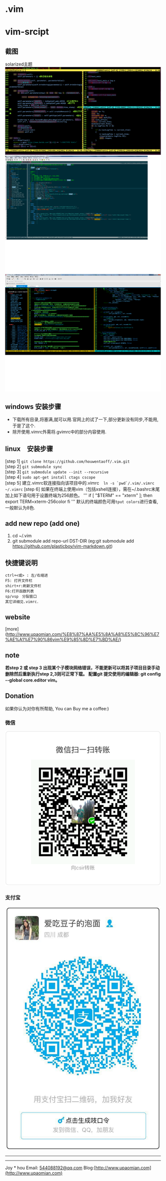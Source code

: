 # .vim
# vim-srcipt

## 截图
solarized主题
![solarized](https://github.com/houwentaoff/images/blob/master/vim1.png)
![solarized](https://github.com/houwentaoff/images/blob/master/vim2.png)
![solarized](https://github.com/houwentaoff/images/blob/master/vim3.png)
## windows 安装步骤
- 下载所有目录,将塞满,就可以用.官网上的试了一下,部分更新没有同步,不能用,于是了这个.  
- 除开使用.vimrc外需将.gvimrc中的部分内容使用. 

## linux　安装步骤
[step 1] `git clone https://github.com/houwentaoff/.vim.git`  
[step 2] `git submodule sync`  
[step 3] `git submodule update --init --recursive`  
[step 4] `sudo apt-get install ctags cscope`  
[step 5] 建立.vimrc软连接指向该项目中的.vimrc　``ln -s `pwd`/.vim/.vimrc ~/.vimrc``
[step 6] 如果在终端上使用vim（包括xshell连接），需在~/.bashrc末尾加上如下语句用于设置终端为256颜色。
'''
if [ "$TERM" == "xterm" ]; then
    export TERM=xterm-256color
fi
''' 默认的终端颜色可用`tput colors`进行查看,一般默认为8色.
## add new repo (add one)
1. cd ~/.vim 
2. git submodule add repo-url  DST-DIR (eg:git submodule add https://github.com/plasticboy/vim-markdown.git)  

## 快捷键说明
```
ctrl+<或> : 左/右缩进 
F5: 打开文件栏
shirt+r:刷新文件栏
F6:打开函数列表
sp/vsp　分裂窗口
其它详细见.vimrc．
```
## website
[more] (http://www.upaomian.com/%E8%87%AA%E5%8A%A8%E5%8C%96%E7%AE%A1%E7%90%86vim%E9%85%8D%E7%BD%AE/)

## note
**若step 2 或 step 3 出现某个子模块网络错误，不能更新可以将其子项目目录手动删除然后重新执行step 2,3则可正常下载。**
**配置git 提交使用的编辑器: git config --global core.editor vim。**

## Donation
如果你认为对你有所帮助, You can Buy me a coffee:)
### 微信
![donation](https://github.com/houwentaoff/images/blob/master/wxpay_qrcode.png)
### 支付宝
![donation](https://github.com/houwentaoff/images/blob/master/alipay.jpg)

-----------------
-----------------
Joy * hou
Email: 544088192@qq.com
Blog:[http://www.upaomian.com](http://www.upaomian.com)
